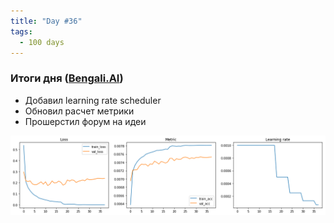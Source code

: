 ```yaml
---
title: "Day #36"
tags:
  - 100 days
---
```


### Итоги дня ([Bengali.AI]((https://www.kaggle.com/c/bengaliai-cv19)))
* Добавил learning rate scheduler
* Обновил расчет метрики
* Прошерстил форум на идеи

![Результат](/assets/images/results_v4.png)